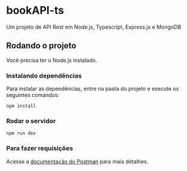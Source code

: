 # bookAPI-ts
Um projeto de API Rest em Node.js, Typescript, Express.js e MongoDB

## Rodando o projeto
Você precisa ter o Node.js instalado.

### Instalando dependências
Para instalar as dependências, entre na pasta do projeto e execute os seguintes comandos:
```
npm install
```
### Rodar o servidor
```
npm run dev
```
### Para fazer requisições
Acesse a [documentação do Postman](https://documenter.getpostman.com/view/21992312/2sA3s6E9RB) para mais detalhes.
